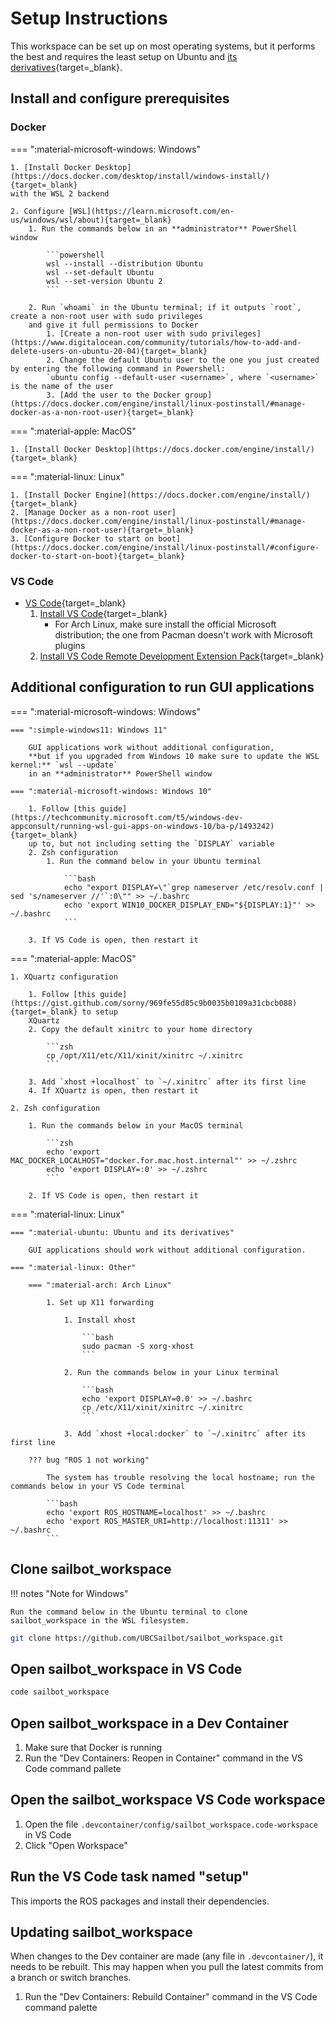 # Setup Instructions

This workspace can be set up on most operating systems, but it performs the best and requires the least setup on
Ubuntu and [its derivatives](https://distrowatch.com/search.php?basedon=Ubuntu){target=_blank}.

## Install and configure prerequisites

### Docker

=== ":material-microsoft-windows: Windows"

    1. [Install Docker Desktop](https://docs.docker.com/desktop/install/windows-install/){target=_blank}
    with the WSL 2 backend

    2. Configure [WSL](https://learn.microsoft.com/en-us/windows/wsl/about){target=_blank}
        1. Run the commands below in an **administrator** PowerShell window

            ```powershell
            wsl --install --distribution Ubuntu
            wsl --set-default Ubuntu
            wsl --set-version Ubuntu 2
            ```

        2. Run `whoami` in the Ubuntu terminal; if it outputs `root`, create a non-root user with sudo privileges
        and give it full permissions to Docker
            1. [Create a non-root user with sudo privileges](https://www.digitalocean.com/community/tutorials/how-to-add-and-delete-users-on-ubuntu-20-04){target=_blank}
            2. Change the default Ubuntu user to the one you just created by entering the following command in Powershell:
            `ubuntu config --default-user <username>`, where `<username>` is the name of the user
            3. [Add the user to the Docker group](https://docs.docker.com/engine/install/linux-postinstall/#manage-docker-as-a-non-root-user){target=_blank}

=== ":material-apple: MacOS"

    1. [Install Docker Desktop](https://docs.docker.com/engine/install/){target=_blank}

=== ":material-linux: Linux"

    1. [Install Docker Engine](https://docs.docker.com/engine/install/){target=_blank}
    2. [Manage Docker as a non-root user](https://docs.docker.com/engine/install/linux-postinstall/#manage-docker-as-a-non-root-user){target=_blank}
    3. [Configure Docker to start on boot](https://docs.docker.com/engine/install/linux-postinstall/#configure-docker-to-start-on-boot){target=_blank}

### VS Code

- [VS Code](https://code.visualstudio.com/){target=_blank}
    1. [Install VS Code](https://code.visualstudio.com/download){target=_blank}
        - For Arch Linux, make sure install the official Microsoft distribution;
        the one from Pacman doesn't work with Microsoft plugins
    2. [Install VS Code Remote Development Extension Pack](https://marketplace.visualstudio.com/items?itemName=ms-vscode-remote.vscode-remote-extensionpack){target=_blank}

## Additional configuration to run GUI applications

=== ":material-microsoft-windows: Windows"

    === ":simple-windows11: Windows 11"

        GUI applications work without additional configuration,
        **but if you upgraded from Windows 10 make sure to update the WSL kernel:** `wsl --update`
        in an **administrator** PowerShell window

    === ":material-microsoft-windows: Windows 10"

        1. Follow [this guide](https://techcommunity.microsoft.com/t5/windows-dev-appconsult/running-wsl-gui-apps-on-windows-10/ba-p/1493242){target=_blank}
        up to, but not including setting the `DISPLAY` variable
        2. Zsh configuration
            1. Run the command below in your Ubuntu terminal

                ```bash
                echo "export DISPLAY=\"`grep nameserver /etc/resolv.conf | sed 's/nameserver //'`:0\"" >> ~/.bashrc
                echo 'export WIN10_DOCKER_DISPLAY_END="${DISPLAY:1}"' >> ~/.bashrc
                ```

        3. If VS Code is open, then restart it

=== ":material-apple: MacOS"

    1. XQuartz configuration

        1. Follow [this guide](https://gist.github.com/sorny/969fe55d85c9b0035b0109a31cbcb088){target=_blank} to setup 
        XQuartz
        2. Copy the default xinitrc to your home directory

            ```zsh
            cp /opt/X11/etc/X11/xinit/xinitrc ~/.xinitrc
            ```

        3. Add `xhost +localhost` to `~/.xinitrc` after its first line
        4. If XQuartz is open, then restart it

    2. Zsh configuration

        1. Run the commands below in your MacOS terminal

            ```zsh
            echo 'export MAC_DOCKER_LOCALHOST="docker.for.mac.host.internal"' >> ~/.zshrc
            echo 'export DISPLAY=:0' >> ~/.zshrc
            ```

        2. If VS Code is open, then restart it

=== ":material-linux: Linux"

    === ":material-ubuntu: Ubuntu and its derivatives"

        GUI applications should work without additional configuration.

    === ":material-linux: Other"

        === ":material-arch: Arch Linux"

            1. Set up X11 forwarding

                1. Install xhost

                    ```bash
                    sudo pacman -S xorg-xhost
                    ```

                2. Run the commands below in your Linux terminal

                    ```bash
                    echo 'export DISPLAY=0.0' >> ~/.bashrc
                    cp /etc/X11/xinit/xinitrc ~/.xinitrc
                    ```

                3. Add `xhost +local:docker` to `~/.xinitrc` after its first line

        ??? bug "ROS 1 not working"

            The system has trouble resolving the local hostname; run the commands below in your VS Code terminal

            ```bash
            echo 'export ROS_HOSTNAME=localhost' >> ~/.bashrc
            echo 'export ROS_MASTER_URI=http://localhost:11311' >> ~/.bashrc
            ```

## Clone sailbot_workspace

!!! notes "Note for Windows"

    Run the command below in the Ubuntu terminal to clone sailbot_workspace in the WSL filesystem.

```sh
git clone https://github.com/UBCSailbot/sailbot_workspace.git
```

## Open sailbot_workspace in VS Code

```sh
code sailbot_workspace
```

## Open sailbot_workspace in a Dev Container

1. Make sure that Docker is running
2. Run the "Dev Containers: Reopen in Container" command in the VS Code command pallete

## Open the sailbot_workspace VS Code workspace

1. Open the file `.devcontainer/config/sailbot_workspace.code-workspace` in VS Code
2. Click "Open Workspace"

## Run the VS Code task named "setup"

This imports the ROS packages and install their dependencies.

## Updating sailbot_workspace

When changes to the Dev container are made (any file in `.devcontainer/`), it needs to be rebuilt.
This may happen when you pull the latest commits from a branch or switch branches.

1. Run the "Dev Containers: Rebuild Container" command in the VS Code command palette
